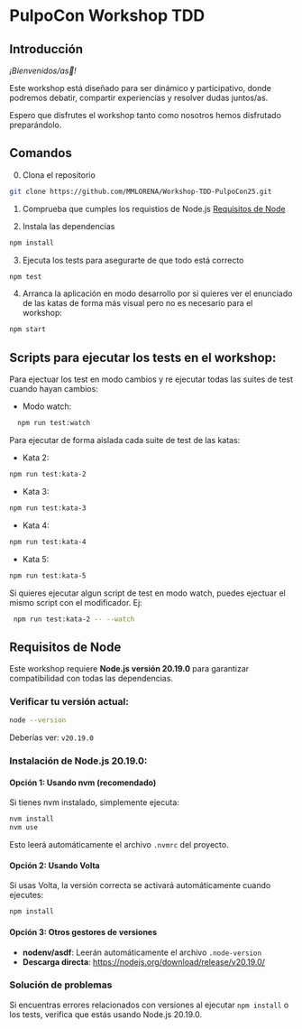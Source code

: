 # PulpoCon Workshop TDD

## Introducción

_¡Bienvenidos/as🤩!_

Este workshop está diseñado para ser dinámico y participativo, donde podremos debatir, compartir experiencias y resolver
dudas juntos/as.

Espero que disfrutes el workshop tanto como nosotros hemos disfrutado preparándolo.

## Comandos

0. Clona el repositorio

```bash
git clone https://github.com/MMLORENA/Workshop-TDD-PulpoCon25.git
```

1. Comprueba que cumples los requistios de Node.js [Requisitos de Node](#requisitos-de-node)

2. Instala las dependencias

```bash
npm install
```

3. Ejecuta los tests para asegurarte de que todo está correcto

```bash
npm test
```

4. Arranca la aplicación en modo desarrollo por si quieres ver el enunciado de las katas de forma más visual pero no es
   necesario para el workshop:

```bash
npm start
```

## Scripts para ejecutar los tests en el workshop:

Para ejectuar los test en modo cambios y re ejecutar todas las suites de test cuando hayan cambios:

- Modo watch: 
```bash
  npm run test:watch
  ```

Para ejecutar de forma aislada cada suite de test de las katas:

- Kata 2:
 ```bash
 npm run test:kata-2
 ```
- Kata 3: 
```bash
npm run test:kata-3
```
- Kata 4: 
```bash
npm run test:kata-4
```

- Kata 5: 
```bash
npm run test:kata-5
```

 Si quieres ejecutar algun script de test en modo watch, puedes ejectuar el mismo script con el modificador. Ej: 
 ```bash
  npm run test:kata-2 -- --watch
  ```



## Requisitos de Node

Este workshop requiere **Node.js versión 20.19.0** para garantizar compatibilidad con todas las dependencias.

### Verificar tu versión actual:
```bash
node --version
```
Deberías ver: `v20.19.0`

### Instalación de Node.js 20.19.0:

#### Opción 1: Usando nvm (recomendado)
Si tienes nvm instalado, simplemente ejecuta:
```bash
nvm install
nvm use
```
Esto leerá automáticamente el archivo `.nvmrc` del proyecto.

#### Opción 2: Usando Volta
Si usas Volta, la versión correcta se activará automáticamente cuando ejecutes:
```bash
npm install
```

#### Opción 3: Otros gestores de versiones
- **nodenv/asdf**: Leerán automáticamente el archivo `.node-version`
- **Descarga directa**: https://nodejs.org/download/release/v20.19.0/

### Solución de problemas
Si encuentras errores relacionados con versiones al ejecutar `npm install` o los tests, verifica que estás usando Node.js 20.19.0.
